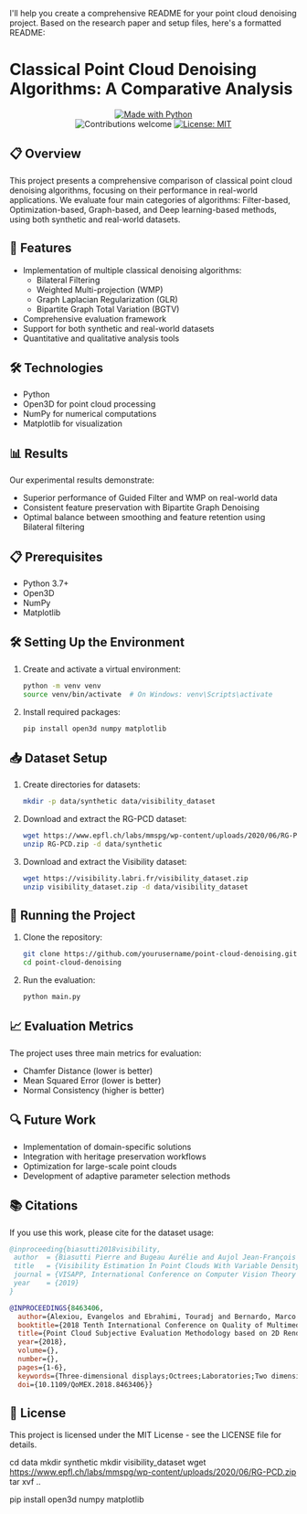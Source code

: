 I'll help you create a comprehensive README for your point cloud denoising project. Based on the research paper and setup files, here's a formatted README:

# Classical Point Cloud Denoising Algorithms: A Comparative Analysis
<div align="center">
<a href="https://isocpp.org/"><img src="https://img.shields.io/badge/Made%20with-Python-3776AB?style=for-the-badge&logo=python" alt="Made with Python"></a>
<br>
<img src="https://img.shields.io/badge/contributions-welcome-brightgreen.svg?style=flat" alt="Contributions welcome">
<a href="https://opensource.org/licenses/MIT"><img src="https://img.shields.io/badge/License-MIT-blue.svg" alt="License: MIT"></a>
</div>

## 📋 Overview
This project presents a comprehensive comparison of classical point cloud denoising algorithms, focusing on their performance in real-world applications. We evaluate four main categories of algorithms: Filter-based, Optimization-based, Graph-based, and Deep learning-based methods, using both synthetic and real-world datasets.

## 🚀 Features
- Implementation of multiple classical denoising algorithms:
  - Bilateral Filtering
  - Weighted Multi-projection (WMP)
  - Graph Laplacian Regularization (GLR)
  - Bipartite Graph Total Variation (BGTV)
- Comprehensive evaluation framework
- Support for both synthetic and real-world datasets
- Quantitative and qualitative analysis tools

## 🛠️ Technologies
- Python
- Open3D for point cloud processing
- NumPy for numerical computations
- Matplotlib for visualization

## 📊 Results
Our experimental results demonstrate:
- Superior performance of Guided Filter and WMP on real-world data
- Consistent feature preservation with Bipartite Graph Denoising
- Optimal balance between smoothing and feature retention using Bilateral filtering

## 📋 Prerequisites
- Python 3.7+
- Open3D
- NumPy
- Matplotlib

## 🛠️ Setting Up the Environment
1. Create and activate a virtual environment:
   ```bash
   python -m venv venv
   source venv/bin/activate  # On Windows: venv\Scripts\activate
   ```

2. Install required packages:
   ```bash
   pip install open3d numpy matplotlib
   ```

## 📥 Dataset Setup
1. Create directories for datasets:
   ```bash
   mkdir -p data/synthetic data/visibility_dataset
   ```

2. Download and extract the RG-PCD dataset:
   ```bash
   wget https://www.epfl.ch/labs/mmspg/wp-content/uploads/2020/06/RG-PCD.zip
   unzip RG-PCD.zip -d data/synthetic
   ```

3. Download and extract the Visibility dataset:
   ```bash
   wget https://visibility.labri.fr/visibility_dataset.zip
   unzip visibility_dataset.zip -d data/visibility_dataset
   ```

## 🚀 Running the Project
1. Clone the repository:
   ```bash
   git clone https://github.com/yourusername/point-cloud-denoising.git
   cd point-cloud-denoising
   ```

2. Run the evaluation:
   ```bash
   python main.py
   ```

## 📈 Evaluation Metrics
The project uses three main metrics for evaluation:
- Chamfer Distance (lower is better)
- Mean Squared Error (lower is better)
- Normal Consistency (higher is better)

## 🔍 Future Work
- Implementation of domain-specific solutions
- Integration with heritage preservation workflows
- Optimization for large-scale point clouds
- Development of adaptive parameter selection methods

## 📚 Citations
If you use this work, please cite for the dataset usage:
```bibtex
@inproceeding{biasutti2018visibility,
 author  = {Biasutti Pierre and Bugeau Aurélie and Aujol Jean-François and Brédif Mathieu},
 title   = {Visibility Estimation In Point Clouds With Variable Density},
 journal = {VISAPP, International Conference on Computer Vision Theory and Applications},
 year    = {2019}
}
```
```bibtex
@INPROCEEDINGS{8463406,
  author={Alexiou, Evangelos and Ebrahimi, Touradj and Bernardo, Marco V. and Pereira, Manuela and Pinheiro, Antonio and Da Silva Cruz, Luis A. and Duarte, Carlos and Dmitrovic, Lovorka Gotal and Dumic, Emil and Matkovics, Dragan and Skodras, Athanasios},
  booktitle={2018 Tenth International Conference on Quality of Multimedia Experience (QoMEX)}, 
  title={Point Cloud Subjective Evaluation Methodology based on 2D Rendering}, 
  year={2018},
  volume={},
  number={},
  pages={1-6},
  keywords={Three-dimensional displays;Octrees;Laboratories;Two dimensional displays;Correlation;Surface reconstruction;Quality Assessment;Point Cloud;Quality Metrics},
  doi={10.1109/QoMEX.2018.8463406}}
```

## 📄 License
This project is licensed under the MIT License - see the LICENSE file for details.

cd data
mkdir synthetic 
mkdir visibility_dataset
wget https://www.epfl.ch/labs/mmspg/wp-content/uploads/2020/06/RG-PCD.zip
tar xvf .. 


pip install open3d numpy matplotlib



